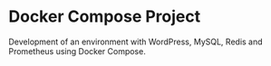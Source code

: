 # Docker Compose Project

Development of an environment with WordPress, MySQL, Redis and Prometheus using Docker Compose.
